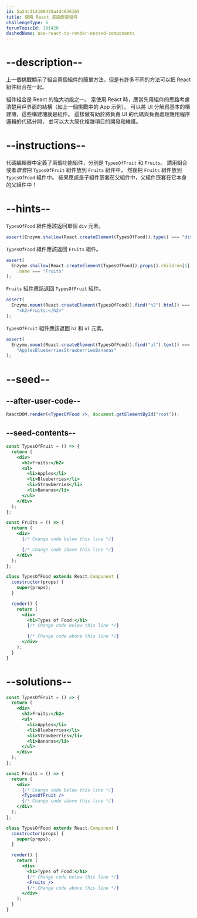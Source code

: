```yaml
---
id: 5a24c314108439a4d4036165
title: 使用 React 渲染嵌套組件
challengeType: 6
forumTopicId: 301420
dashedName: use-react-to-render-nested-components
---
```


# --description--

上一個挑戰顯示了組合兩個組件的簡單方法，但是有許多不同的方法可以把 React 組件組合在一起。

組件組合是 React 的強大功能之一。 當使用 React 時，應當先用組件的思路考慮清楚用戶界面的結構（如上一個挑戰中的 App 示例）。 可以將 UI 分解爲基本的構建塊，這些構建塊就是組件。 這樣做有助於將負責 UI 的代碼與負責處理應用程序邏輯的代碼分開， 並可以大大簡化複雜項目的開發和維護。

# --instructions--

代碼編輯器中定義了兩個功能組件，分別是 `TypesOfFruit` 和 `Fruits`。 請用組合或者*嵌套*把 `TypesOfFruit` 組件放到 `Fruits` 組件中， 然後把 `Fruits` 組件放到 `TypesOfFood` 組件中。 結果應該是子組件嵌套在父組件中，父組件嵌套在它本身的父組件中！

# --hints--

`TypesOfFood` 組件應該返回單個 `div` 元素。

```js
assert(Enzyme.shallow(React.createElement(TypesOfFood)).type() === "div");
```

`TypesOfFood` 組件應該返回 `Fruits` 組件。

```js
assert(
  Enzyme.shallow(React.createElement(TypesOfFood)).props().children[1].type
    .name === "Fruits"
);
```

`Fruits` 組件應該返回 `TypesOfFruit` 組件。

```js
assert(
  Enzyme.mount(React.createElement(TypesOfFood)).find("h2").html() ===
    "<h2>Fruits:</h2>"
);
```

`TypesOfFruit` 組件應該返回 `h2` 和 `ul` 元素。

```js
assert(
  Enzyme.mount(React.createElement(TypesOfFood)).find("ul").text() ===
    "ApplesBlueberriesStrawberriesBananas"
);
```

# --seed--

## --after-user-code--

```jsx
ReactDOM.render(<TypesOfFood />, document.getElementById("root"));
```

## --seed-contents--

```jsx
const TypesOfFruit = () => {
  return (
    <div>
      <h2>Fruits:</h2>
      <ul>
        <li>Apples</li>
        <li>Blueberries</li>
        <li>Strawberries</li>
        <li>Bananas</li>
      </ul>
    </div>
  );
};

const Fruits = () => {
  return (
    <div>
      {/* Change code below this line */}

      {/* Change code above this line */}
    </div>
  );
};

class TypesOfFood extends React.Component {
  constructor(props) {
    super(props);
  }

  render() {
    return (
      <div>
        <h1>Types of Food:</h1>
        {/* Change code below this line */}

        {/* Change code above this line */}
      </div>
    );
  }
}
```

# --solutions--

```jsx
const TypesOfFruit = () => {
  return (
    <div>
      <h2>Fruits:</h2>
      <ul>
        <li>Apples</li>
        <li>Blueberries</li>
        <li>Strawberries</li>
        <li>Bananas</li>
      </ul>
    </div>
  );
};

const Fruits = () => {
  return (
    <div>
      {/* Change code below this line */}
      <TypesOfFruit />
      {/* Change code above this line */}
    </div>
  );
};

class TypesOfFood extends React.Component {
  constructor(props) {
    super(props);
  }

  render() {
    return (
      <div>
        <h1>Types of Food:</h1>
        {/* Change code below this line */}
        <Fruits />
        {/* Change code above this line */}
      </div>
    );
  }
}
```
